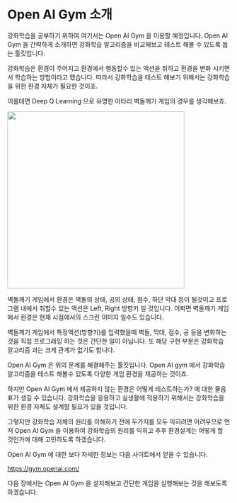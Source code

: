 # Open AI Gym 소개

강화학습을 공부하기 위하여 여기서는 Open AI Gym 을 이용할 예정입니다. Open AI Gym 을 간략하게 소개하면 강화학습 알고리즘을 비교해보고 테스트 해볼 수 있도록 돕는 툴킷입니다.

강화학습은 환경이 주어지고 환경에서 행동할수 있는 액션을 취하고 환경을 변화 시키면서 학습하는 방법이라고 했습니다. 따라서 강화학습을 테스트 해보기 위해서는 강화학습을 위한 환경 자체가 필요한 것이죠.

이를테면 Deep Q Learning 으로 유명한 아타리 벽돌깨기 게임의 경우를 생각해보죠. 

<img src="http://postfiles11.naver.net/MjAxNzAyMjRfMjcg/MDAxNDg3OTE5MDY3NjE4.RaRFx4VLC2bF7ko_Lrd4Vr-0LHWwm_MwaSmmISGWdYgg.Arog54mYYWmFmwP_RztdRD53bCXXHzd4GycAT6GzxuUg.GIF.akj61300/atari.gif?type=w2" width="400px" />

벽돌깨기 게임에서 환경은 벽돌의 상태, 공의 상태, 점수, 하단 막대 등이 될것이고 프로그램 내에서 취할수 있는 액션은 Left, Right 방향키 일 것입니다. 어쩌면 벽돌깨기 게임에서 환경은 현재 시점에서의 스크린 이미지 일수도 있습니다.

벽돌깨기 게임에서 특정액션(방향키)를 입력했을때 벽돌, 막대, 점수, 공 등을 변화하는 것을 직접 프로그래밍 하는 것은 간단한 일이 아닙니다. 또 해당 구현 부분은 강화학습 알고리즘 과는 크게 관계가 없기도 합니다.

Open AI Gym 은 위의 문제를 해결해주는 툴킷입니다. Open AI gym 에서 강화학습 알고리즘을 테스트 해볼수 있도록 다양한 게임 환경을 제공하는 것이죠. 

하지만 Open AI Gym 에서 제공하지 않는 환경은 어떻게 테스트하는가? 에 대한 물음표가 생길 수 있습니다. 강화학습을 응용하고 실생활에 적용하기 위해서는 강화학습을 위한 환경 자체도 설계할 필요가 있을 것입니다. 

그렇지만 강화학습 자체의 원리를 이해하기 전에 두가지를 모두 익히려면 어려우므로 먼저 Open AI Gym 을 이용하여 강화학습의 원리를 익히고 추후 환경설계는 어떻게 할 것인가에 대해 고민하도록 하겠습니다.

Open AI Gym 에 대한 보다 자세한 정보는 다음 사이트에서 얻을 수 있습니다.

https://gym.openai.com/

다음 장에서는 Open AI Gym 을 설치해보고 간단한 게임을 실행해보는 것을 해보도록 하겠습니다.
